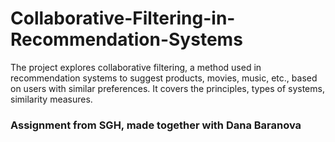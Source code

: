 # Collaborative-Filtering-in-Recommendation-Systems
The project explores collaborative filtering, a method used in recommendation systems to suggest products, movies, music, etc., based on users with similar preferences. It covers the principles, types of systems, similarity measures.
### Assignment from SGH, made together with Dana Baranova
